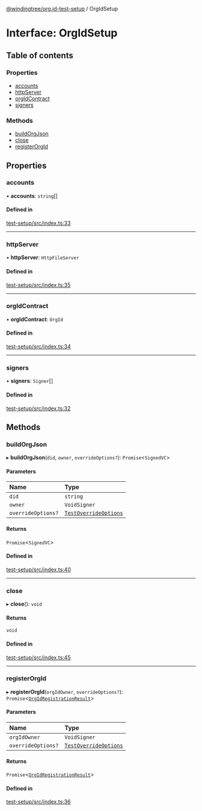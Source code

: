 [@windingtree/org.id-test-setup](../README.md) / OrgIdSetup

# Interface: OrgIdSetup

## Table of contents

### Properties

- [accounts](OrgIdSetup.md#accounts)
- [httpServer](OrgIdSetup.md#httpserver)
- [orgIdContract](OrgIdSetup.md#orgidcontract)
- [signers](OrgIdSetup.md#signers)

### Methods

- [buildOrgJson](OrgIdSetup.md#buildorgjson)
- [close](OrgIdSetup.md#close)
- [registerOrgId](OrgIdSetup.md#registerorgid)

## Properties

### accounts

• **accounts**: `string`[]

#### Defined in

[test-setup/src/index.ts:33](https://github.com/windingtree/org.id-sdk/blob/b4abc84/packages/test-setup/src/index.ts#L33)

___

### httpServer

• **httpServer**: `HttpFileServer`

#### Defined in

[test-setup/src/index.ts:35](https://github.com/windingtree/org.id-sdk/blob/b4abc84/packages/test-setup/src/index.ts#L35)

___

### orgIdContract

• **orgIdContract**: `OrgId`

#### Defined in

[test-setup/src/index.ts:34](https://github.com/windingtree/org.id-sdk/blob/b4abc84/packages/test-setup/src/index.ts#L34)

___

### signers

• **signers**: `Signer`[]

#### Defined in

[test-setup/src/index.ts:32](https://github.com/windingtree/org.id-sdk/blob/b4abc84/packages/test-setup/src/index.ts#L32)

## Methods

### buildOrgJson

▸ **buildOrgJson**(`did`, `owner`, `overrideOptions?`): `Promise`<`SignedVC`\>

#### Parameters

| Name | Type |
| :------ | :------ |
| `did` | `string` |
| `owner` | `VoidSigner` |
| `overrideOptions?` | [`TestOverrideOptions`](TestOverrideOptions.md) |

#### Returns

`Promise`<`SignedVC`\>

#### Defined in

[test-setup/src/index.ts:40](https://github.com/windingtree/org.id-sdk/blob/b4abc84/packages/test-setup/src/index.ts#L40)

___

### close

▸ **close**(): `void`

#### Returns

`void`

#### Defined in

[test-setup/src/index.ts:45](https://github.com/windingtree/org.id-sdk/blob/b4abc84/packages/test-setup/src/index.ts#L45)

___

### registerOrgId

▸ **registerOrgId**(`orgIdOwner`, `overrideOptions?`): `Promise`<[`OrgIdRegistrationResult`](../README.md#orgidregistrationresult)\>

#### Parameters

| Name | Type |
| :------ | :------ |
| `orgIdOwner` | `VoidSigner` |
| `overrideOptions?` | [`TestOverrideOptions`](TestOverrideOptions.md) |

#### Returns

`Promise`<[`OrgIdRegistrationResult`](../README.md#orgidregistrationresult)\>

#### Defined in

[test-setup/src/index.ts:36](https://github.com/windingtree/org.id-sdk/blob/b4abc84/packages/test-setup/src/index.ts#L36)
